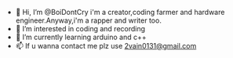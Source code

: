 - 👋 Hi, I’m @BoiDontCry i'm a creator,coding farmer and hardware engineer.Anyway,i'm a rapper and writer too.
- 👀 I’m interested in coding and recording 
- 🌱 I’m currently learning arduino and c++
- 📫 If u wanna contact me plz use 2vain0131@gmail.com

<!---
BoiDontCry/BoiDontCry is a ✨ special ✨ repository because its `README.md` (this file) appears on your GitHub profile.
You can click the Preview link to take a look at your changes.
--->

